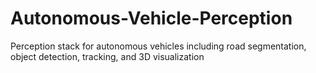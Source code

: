 # Autonomous-Vehicle-Perception
Perception stack for autonomous vehicles including road segmentation, object detection, tracking, and 3D visualization
